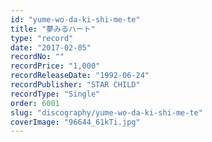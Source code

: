 ```yaml
---
id: "yume-wo-da-ki-shi-me-te"
title: "夢みるハート"
type: "record"
date: "2017-02-05"
recordNo: ""
recordPrice: "1,000"
recordReleaseDate: "1992-06-24"
recordPublisher: "STAR CHILD"
recordType: "Single"
order: 6001
slug: "discography/yume-wo-da-ki-shi-me-te"
coverImage: "96644_61kTi.jpg"
---
```



